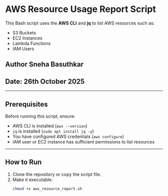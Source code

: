 # AWS Resource Usage Report Script

This Bash script uses the **AWS CLI** and **jq** to list AWS resources such as:
- S3 Buckets
- EC2 Instances
- Lambda Functions
- IAM Users

## Author Sneha Basuthkar  
## Date: 26th October 2025

---

## Prerequisites
Before running this script, ensure:
- AWS CLI is installed (`aws --version`)
- `jq` is installed (`sudo apt install jq -y`)
- You have configured AWS credentials (`aws configure`)
- IAM user or EC2 instance has sufficient permissions to list resources

---

## How to Run

1. Clone the repository or copy the script file.
2. Make it executable:
   ```bash
   chmod +x aws_resource_report.sh

